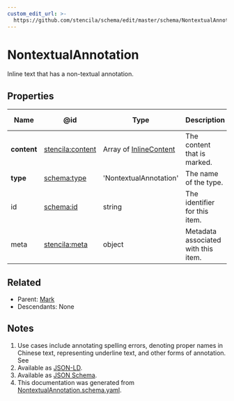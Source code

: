 ```yaml
---
custom_edit_url: >-
  https://github.com/stencila/schema/edit/master/schema/NontextualAnnotation.schema.yaml
---
```


# NontextualAnnotation

Inline text that has a non-textual annotation.

## Properties

| Name        | @id                                                         | Type                                                | Description                         | Inherited from               |
| ----------- | ----------------------------------------------------------- | --------------------------------------------------- | ----------------------------------- | ---------------------------- |
| **content** | [stencila:content](https://schema.stenci.la/content.jsonld) | Array of [InlineContent](../Prose/InlineContent.md) | The content that is marked.         | [Mark](../Prose/Mark.md)     |
| **type**    | [schema:type](https://schema.org/type)                      | 'NontextualAnnotation'                              | The name of the type.               | [Entity](../Other/Entity.md) |
| id          | [schema:id](https://schema.org/id)                          | string                                              | The identifier for this item.       | [Entity](../Other/Entity.md) |
| meta        | [stencila:meta](https://schema.stenci.la/meta.jsonld)       | object                                              | Metadata associated with this item. | [Entity](../Other/Entity.md) |

## Related

-   Parent: [Mark](../Prose/Mark.md)
-   Descendants: None

## Notes

1.  Use cases include annotating spelling errors, denoting proper names in Chinese text, representing underline text, and other forms of annotation. See
2.  Available as [JSON-LD](https://schema.stenci.la/NontextualAnnotation.jsonld).
3.  Available as [JSON Schema](https://schema.stenci.la/v1/NontextualAnnotation.schema.json).
4.  This documentation was generated from [NontextualAnnotation.schema.yaml](https://github.com/stencila/schema/blob/master/schema/NontextualAnnotation.schema.yaml).
